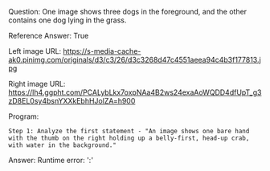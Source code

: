 Question: One image shows three dogs in the foreground, and the other contains one dog lying in the grass.

Reference Answer: True

Left image URL: https://s-media-cache-ak0.pinimg.com/originals/d3/c3/26/d3c3268d47c4551aeea94c4b3f177813.jpg

Right image URL: https://lh4.ggpht.com/PCALybLkx7oxpNAa4B2ws24exaAoWQDD4dfUpT_g3zD8EL0sy4bsnYXXkEbhHJolZA=h900

Program:

```
Step 1: Analyze the first statement - "An image shows one bare hand with the thumb on the right holding up a belly-first, head-up crab, with water in the background."
```
Answer: Runtime error: ':'

